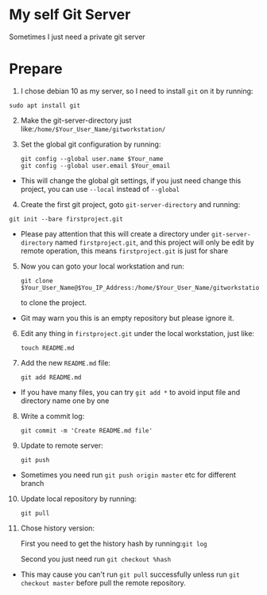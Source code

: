 # My self Git Server

Sometimes I just need a private git server

# Prepare

1. I chose debian 10 as my server, so I need to install `git` on it by running:

```
sudo apt install git
```

2. Make the git-server-directory just like:`/home/$Your_User_Name/gitworkstation/`

3. Set the global git configuration by running:

   ```
   git config --global user.name $Your_name
   git config --global user.email $Your_email
   ```

- This will change the global git settings, if you just need change this project, you can use `--local` instead of `--global`

4. Create the first git project, goto `git-server-directory` and running:

```
git init --bare firstproject.git
```

- Please pay attention that this will create a directory under `git-server-directory` named `firstproject.git`,  and this project will only be edit by remote operation, this means `firstproject.git` is just for share

5. Now you can goto your local workstation and run:

   ```
   git clone $Your_User_Name@$You_IP_Address:/home/$Your_User_Name/gitworkstation/firstproject.git
   ```

   to clone the project.

- Git may warn you this is an empty repository but please ignore it.

6. Edit any thing in `firstproject.git` under the local workstation, just like:

   ```
   touch README.md
   ```

7. Add the new `README.md` file:

   ```
   git add README.md
   ```

- If you have many files, you can try `git add *`  to avoid input file and directory name one by one

8. Write a commit log:

   ```
   git commit -m 'Create README.md file'
   ```

9. Update to remote server:

   ```
   git push
   ```

- Sometimes you need run `git push origin master` etc for different branch

10. Update local repository by running:

    ```
    git pull
    ```

11. Chose history version:

    First you need to get the history hash by running:`git log`

    Second you just need run `git checkout %hash`

- This may cause you can't run `git pull` successfully unless run `git checkout master` before pull the remote repository.
